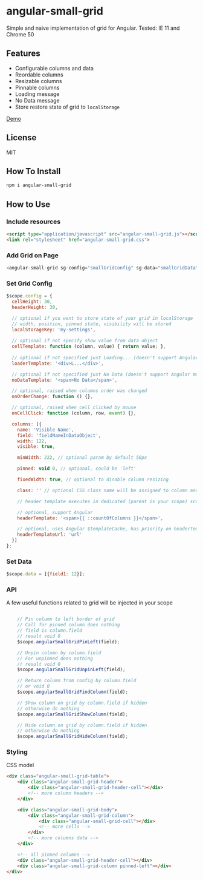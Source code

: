 # angular-small-grid

Simple and naive implementation of grid for Angular. Tested: IE 11 and Chrome 50

## Features

* Configurable columns and data
* Reordable columns
* Resizable columns
* Pinnable columns
* Loading message
* No Data message
* Store restore state of grid to ```localStorage```

[Demo](http://terma.github.io/angular-small-grid/demo.html)

## License

MIT

## How To Install

```bash
npm i angular-small-grid
```

## How to Use 

### Include resources

```html
<script type="application/javascript" src="angular-small-grid.js"></script>
<link rel="stylesheet" href="angular-small-grid.css">
```

### Add Grid on Page

```js
<angular-small-grid sg-config="smallGridConfig" sg-data="smallGridData"></angular-small-grid>
```

### Set Grid Config

```js
$scope.config = {
  cellHeight: 30,
  headerHeight: 30,

  // optional if you want to store state of your grid in localStorage
  // width, position, pinned state, visibility will be stored
  localStorageKey: 'my-settings',
  
  // optional if not specify show value from data object
  cellTemplate: function (column, value) { return value; }, 
  
  // optional if not specified just Loading... (doesn't support Angular markup)
  loaderTemplate: '<div>L...</div>',

  // optional if not specified just No Data (doesn't support Angular markup)
  noDataTemplate: '<span>No Data</span>',

  // optional, raised when columns order was changed
  onOrderChange: function () {},

  // optional, raised when cell clicked by mouse
  onCellClick: function (column, row, event) {},

  columns: [{
    name: 'Visible Name',
    field: 'fieldNameInDataObject',
    width: 122,
    visible: true,

    minWidth: 222, // optional param by default 50px

    pinned: void 0, // optional, could be 'left'

    fixedWidth: true, // optional to disable column resizing

    class: '' // optional CSS class name will be assigned to column and headerCell

    // header template executes in dedicated (parent is your scope) scope with injected column

    // optional, support Angular
    headerTemplate: '<span>{{ ::countOfColumns }}</span>',

    // optional, uses Angular $templateCache, has priority on headerTemplate
    headerTemplateUrl: 'url'
  }]
};
```

### Set Data

```js
$scope.data = [{field1: 12}];
```

### API

A few useful functions related to grid will be injected in your scope

```js

    // Pin column to left border of grid
    // Call for pinned column does nothing
    // field is column.field
    // result void 0
    $scope.angularSmallGridPinLeft(field);

    // Unpin column by column.field
    // For unpinned does nothing
    // result void 0
    $scope.angularSmallGridUnpinLeft(field);

    // Return column from config by column.field
    // or void 0
    $scope.angularSmallGridFindColumn(field);

    // Show column on grid by column.field if hidden
    // otherwise do nothing
    $scope.angularSmallGridShowColumn(field);

    // Hide column on grid by column.field if hidden
    // otherwise do nothing
    $scope.angularSmallGridHideColumn(field);
```

### Styling

CSS model

```html
<div class="angular-small-grid-table">
    <div class="angular-small-grid-header">
        <div class="angular-small-grid-header-cell"></div>
        <!-- more column headers -->
    </div>

    <div class="angular-small-grid-body">
        <div class="angular-small-grid-column">
            <div class="angular-small-grid-cell"></div>
            <!-- more cells -->
        </div>
        <!-- more columns data -->
    </div>

    <!-- all pinned columns -->
    <div class="angular-small-grid-header-cell"></div>
    <div class="angular-small-grid-column pinned-left"></div>
</div>
```